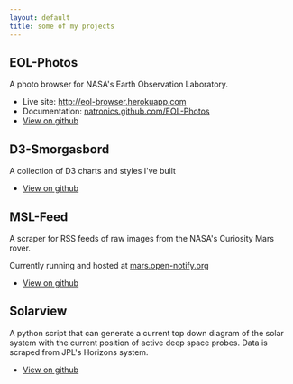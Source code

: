 ```yaml
---
layout: default
title: some of my projects
---
```


## EOL-Photos

A photo browser for NASA's Earth Observation Laboratory.

 - Live site: <http://eol-browser.herokuapp.com>
 - Documentation: [natronics.github.com/EOL-Photos](http://natronics.github.com/EOL-Photos/)
 - [View on github](https://github.com/natronics/EOL-Photos)


## D3-Smorgasbord

A collection of D3 charts and styles I've built

 - [View on github](https://github.com/natronics/D3-Smorgasbord)


## MSL-Feed

A scraper for RSS feeds of raw images from the NASA's Curiosity Mars rover.

Currently running and hosted at [mars.open-notify.org](http://mars.open-notify.org/)

 - [View on github](https://github.com/natronics/MSL-Feed)


## Solarview

A python script that can generate a current top down diagram
of the solar system with the current position of active deep
space probes. Data is scraped from JPL's Horizons system.

 - [View on github](https://github.com/natronics/Solarview)
